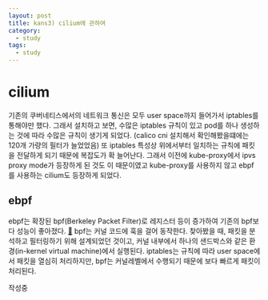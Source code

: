 ```yaml
---
layout: post
title: kans3) cilium에 관하여
category: 
  - study
tags:
  - study
---
```



# cilium

기존의 쿠버네티스에서의 네트워크 통신은 모두 user space까지 들어가서 iptables를 통해야만 했다.  그래서 설치하고 보면, 수많은 iptables 규칙이 있고 pod를 하나 생성하는 것에 따라 수많은 규칙이 생기게 되었다. (calico cni 설치해서 확인해봤을떄에는 120개 가량의 필터가 늘었었음) 또 iptables 특성상 위에서부터 일치하는 규칙에 패킷을 전달하게 되기 때문에 복잡도가 확 늘어난다. 그래서 이전에 kube-proxy에서 ipvs proxy mode가 등장하게 된 것도 이 때문이였고 kube-proxy를 사용하지 않고 ebpf를 사용하는 cilium도 등장하게 되었다.


## ebpf

ebpf는 확장된 bpf(Berkeley Packet Filter)로 레지스터 등이 증가하여 기존의 bpf보다 성능이 좋아졌다. [🔗](https://docs.kernel.org/bpf/classic_vs_extended.html)
bpf는 커널 코드에 훅을 걸어 동작한다. 찾아봤을 때, 패킷을 분석하고 필터링하기 위해 설계되었던 것이고, 커널 내부에서 하나의 샌드박스와 같은 환경(in-kernel virtual machine)에서 실행된다. iptables는 규칙에 따라 user space에서 패킷을 열심히 처리하지만, bpf는 커널레벨에서 수행되기 때문에 보다 빠르게 패킷이 처리된다.


작성중

